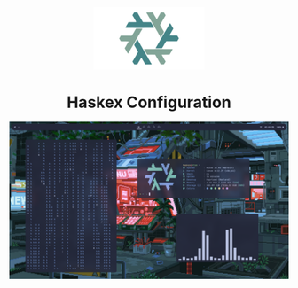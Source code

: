 <p align="center"><img src="./assets/readme/Nix.png" width="200px"></p>

<h1 align="center">Haskex Configuration</h1>

<img src="./assets/readme/Rice.png">
